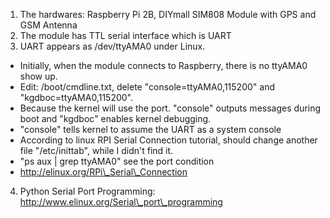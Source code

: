 1. The hardwares: Raspberry Pi 2B, DIYmall SIM808 Module with GPS and GSM Antenna
2. The module has TTL serial interface which is UART
3. UART appears as /dev/ttyAMA0 under Linux.
  - Initially, when the module connects to Raspberry, there is no ttyAMA0 show up.  
  - Edit: /boot/cmdline.txt, delete "console=ttyAMA0,115200" and "kgdboc=ttyAMA0,115200".  
  - Because the kernel will use the port. "console" outputs messages during boot and "kgdboc" enables kernel debugging.  
  - "console" tells kernel to assume the UART as a system console
  - According to linux RPI Serial Connection tutorial, should change another file "/etc/inittab", while I didn't find it.
  - "ps aux | grep ttyAMA0" see the port condition
  - http://elinux.org/RPi\_Serial\_Connection
4. Python Serial Port Programming: http://www.elinux.org/Serial\_port\_programming
